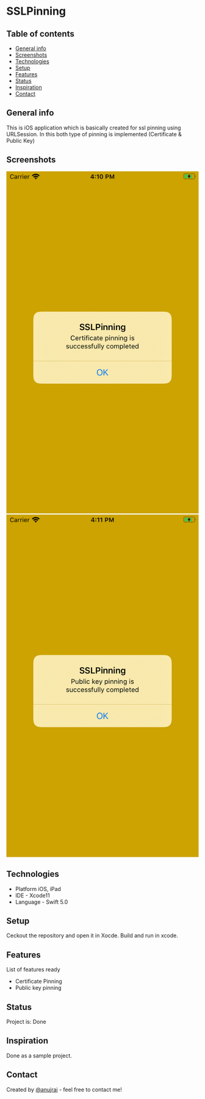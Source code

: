 
# SSLPinning

## Table of contents
* [General info](#general-info)
* [Screenshots](#screenshots)
* [Technologies](#technologies)
* [Setup](#setup)
* [Features](#features)
* [Status](#status)
* [Inspiration](#inspiration)
* [Contact](#contact)

## General info
This is iOS application which is basically created for ssl pinning using URLSession. In this both type of pinning is implemented (Certificate & Public Key)

## Screenshots
![Certificate Pinning](./img/CertificatePinning.png?raw=true "2. Home Screen")
![Public Pinning](./img/PublicKeyPinning.png?raw=true "3. Home Screen")

## Technologies
* Platform iOS, iPad
* IDE - Xcode11
* Language - Swift 5.0 

## Setup
Ceckout the repository and open it in Xocde. Build and run in xcode.

## Features
List of features ready 
* Certificate Pinning
* Public key pinning

## Status
Project is: Done

## Inspiration
Done as a sample project.

## Contact
Created by [@anujrai](anuj.rai2489@gmail.com) - feel free to contact me!
